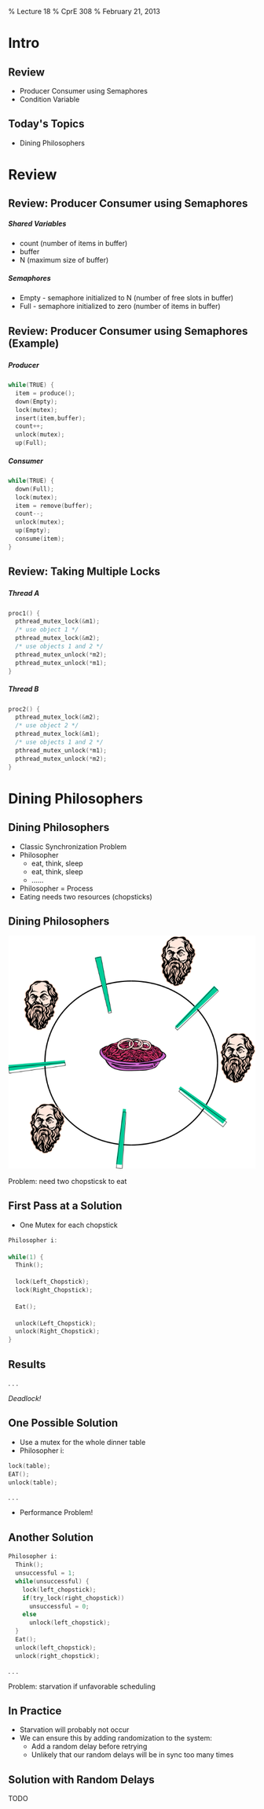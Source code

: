 % Lecture 18
% CprE 308
% February 21, 2013

# Intro

## Review
 - Producer Consumer using Semaphores
 - Condition Variable

## Today's Topics
 - Dining Philosophers

# Review

## Review: Producer Consumer using Semaphores
##### Shared Variables
 - count (number of items in buffer)
 - buffer
 - N (maximum size of buffer)

##### Semaphores
 - Empty - semaphore initialized to N (number of free slots in buffer)
 - Full - semaphore initialized to zero (number of items in buffer)

## Review: Producer Consumer using Semaphores (Example)
###
####
##### Producer
```c
while(TRUE) {
  item = produce();
  down(Empty);
  lock(mutex);
  insert(item,buffer);
  count++;
  unlock(mutex);
  up(Full);

```
####
##### Consumer
```c
while(TRUE) {
  down(Full);
  lock(mutex);
  item = remove(buffer);
  count--;
  unlock(mutex);
  up(Empty);
  consume(item);
}
```

## Review: Taking Multiple Locks
###
####
##### Thread A
```c
proc1() {
  pthread_mutex_lock(&m1);
  /* use object 1 */
  pthread_mutex_lock(&m2);
  /* use objects 1 and 2 */
  pthread_mutex_unlock(*m2);
  pthread_mutex_unlock(*m1);
}
```

####
##### Thread B
```c
proc2() {
  pthread_mutex_lock(&m2);
  /* use object 2 */
  pthread_mutex_lock(&m1);
  /* use objects 1 and 2 */
  pthread_mutex_unlock(*m1);
  pthread_mutex_unlock(*m2);
}
```

# Dining Philosophers

## Dining Philosophers
 - Classic Synchronization Problem
 - Philosopher
    - eat, think, sleep
    - eat, think, sleep
    - ......
 - Philosopher = Process
 - Eating needs two resources (chopsticks)

## Dining Philosophers
![](img/philosophers.png)

Problem: need two chopsticsk to eat

## First Pass at a Solution
 - One Mutex for each chopstick

```c
Philosopher i:

while(1) {
  Think();

  lock(Left_Chopstick);
  lock(Right_Chopstick);

  Eat();

  unlock(Left_Chopstick);
  unlock(Right_Chopstick);
}
```

## Results

. . .

*Deadlock!*

## One Possible Solution
 - Use a mutex for the whole dinner table
 - Philosopher i:
```c
lock(table);
EAT();
unlock(table);
```

. . .

 - Performance Problem!

## Another Solution
```c
Philosopher i:
  Think();
  unsuccessful = 1;
  while(unsuccessful) {
    lock(left_chopstick);
    if(try_lock(right_chopstick)) 
      unsuccessful = 0;
    else 
      unlock(left_chopstick);
  }
  Eat();
  unlock(left_chopstick);
  unlock(right_chopstick);
```

. . . 

Problem: starvation if unfavorable scheduling

## In Practice
 - Starvation will probably not occur
 - We can ensure this by adding randomization to the system:
    - Add a random delay before retrying
    - Unlikely that our random delays will be in sync too many times

## Solution with Random Delays
TODO
